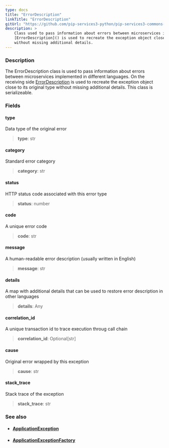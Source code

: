 ```yaml
---
type: docs
title: "ErrorDescription"
linkTitle: "ErrorDescription"
gitUrl: "https://github.com/pip-services3-python/pip-services3-commons-python"
description: >
    Class used to pass information about errors between microservices implemented in different languages. On the receiving side
    [ErrorDescription]() is used to recreate the exception object close to its original type
    without missing additional details.
---
```


### Description

The ErrorDescription class is used to pass information about errors between microservices implemented in different languages. On the receiving side [ErrorDescription]() is used to recreate the exception object close to its original type without missing additional details. This class is serializeable.

### Fields

<span class="hide-title-link">

#### type
Data type of the original error 
> **type**: str

#### category
Standard error category 
> **category**: str

#### status
HTTP status code associated with this error type 
> **status**: number

#### code
A unique error code 
> **code**: str

#### message
A human-readable error description (usually written in English) 
> **message**: str

#### details
A map with additional details that can be used to restore error description in other languages 
> **details**: Any

#### correlation_id
A unique transaction id to trace execution throug call chain    
> **correlation_id**: Optional[str]

#### cause
Original error wrapped by this exception  
> **cause**: str

#### stack_trace
Stack trace of the exception  
> **stack_trace**: str

</span>


### See also
- #### [ApplicationException](../application_exception)
- #### [ApplicationExceptionFactory](../application_error_factory)

